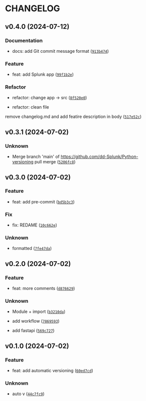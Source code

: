 # CHANGELOG

## v0.4.0 (2024-07-12)

### Documentation

* docs: add Git commit message format ([`913b474`](https://github.com/dd-Splunk/Python-versioning/commit/913b4749ada186636ab71b29bf929cffd1ffec02))

### Feature

* feat: add Splunk app ([`99f1b2e`](https://github.com/dd-Splunk/Python-versioning/commit/99f1b2e58a951f40568d0b1900d874562b35a24c))

### Refactor

* refactor: change app -&gt; src ([`8f520e0`](https://github.com/dd-Splunk/Python-versioning/commit/8f520e0724e9b9f93d93dadbd5e5cff29672bbfa))

* refactor: clean file

remove changelog.md and add featire description in body ([`517e52c`](https://github.com/dd-Splunk/Python-versioning/commit/517e52c5ba1df6de351aff92afddd5cf406534ef))

## v0.3.1 (2024-07-02)

### Unknown

* Merge branch &#39;main&#39; of https://github.com/dd-Splunk/Python-versioning
pull merge ([`5206fc8`](https://github.com/dd-Splunk/Python-versioning/commit/5206fc850b9462889f608b2f46cf325ce5d71f4a))

## v0.3.0 (2024-07-02)

### Feature

* feat: add pre-commit ([`bd5b3c3`](https://github.com/dd-Splunk/Python-versioning/commit/bd5b3c310799bab1dc3d80ece4f0f825275a5d11))

### Fix

* fix: REDAME ([`10c662e`](https://github.com/dd-Splunk/Python-versioning/commit/10c662e04ab9ccb0ed29f0a7d6ac0f13660a7533))

### Unknown

* formatted ([`7fe47da`](https://github.com/dd-Splunk/Python-versioning/commit/7fe47daa6929050064e4015aea33daab359bd8e0))

## v0.2.0 (2024-07-02)

### Feature

* feat: more comments ([`d876629`](https://github.com/dd-Splunk/Python-versioning/commit/d8766293c06e9851c025478c4c061445876f6b48))

### Unknown

* Module + import ([`b3210da`](https://github.com/dd-Splunk/Python-versioning/commit/b3210dab622b9d44f133628d0f8572fbc55016c6))

* add workflow ([`7869593`](https://github.com/dd-Splunk/Python-versioning/commit/7869593f7444d39f6c815459ee531eea7118a190))

* add fastapi ([`569c727`](https://github.com/dd-Splunk/Python-versioning/commit/569c7273effaffb2352807c8b786958570f3b10c))

## v0.1.0 (2024-07-02)

### Feature

* feat: add automatic versioning ([`60ed7cd`](https://github.com/dd-Splunk/Python-versioning/commit/60ed7cd7f3b4ecf576df29e89479b8603082a1ea))

### Unknown

* auto v ([`44c7fc9`](https://github.com/dd-Splunk/Python-versioning/commit/44c7fc90c2e35f95a724d2ee0cfb2bd5024b2d2f))

